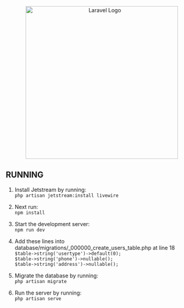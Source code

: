 <p align="center"><a href="https://laravel.com" target="_blank"><img src="https://raw.githubusercontent.com/laravel/art/master/logo-lockup/5%20SVG/2%20CMYK/1%20Full%20Color/laravel-logolockup-cmyk-red.svg" width="400" alt="Laravel Logo"></a></p>

## RUNNING
1. Install Jetstream by running:
   <br>`php artisan jetstream:install livewire`<br>
2. Next run:
   <br>`npm install`<br>
3. Start the development server:
   <br>`npm run dev`<br>

4. Add these lines into database/migrations/<DATE>_000000_create_users_table.php at line 18
   <br>`$table->string('usertype')->default(0);`
   <br>`$table->string('phone')->nullable();`<br>
   `$table->string('address')->nullable();
   `<br>
5. Migrate the database by running:
   <br>`php artisan migrate`<br>

6. Run the server by running:<br>
   `php artisan serve`
